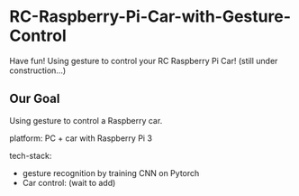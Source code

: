 # RC-Raspberry-Pi-Car-with-Gesture-Control
Have fun! Using gesture to control your RC Raspberry Pi Car!
(still under construction...)

## Our Goal
Using gesture to control a Raspberry car.

platform: PC + car with Raspberry Pi 3

tech-stack:
- gesture recognition by training CNN on Pytorch
- Car control: (wait to add)
